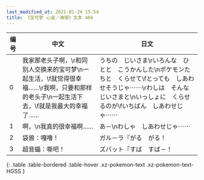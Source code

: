 ```yaml
---
last_modified_at: 2021-01-24 15:54
title: 《宝可梦 心金／魂银》文本 466
---
```

| 编号 | 中文 | 日文 |
| ---- | ---- | ---- |
| 0 | 我家那老头子啊，\r和同别人交换来的宝可梦\n一起生活，\f就觉得很幸福……\r我啊，只要和那样的老头子\n一起生活下去，\f就是我最大的幸福了…… | うちの　じいさま\rいろんな　ひとと　こうかんした\nポケモンたちと　くらせて\fとっても　しあわせそうじゃ⋯⋯\rわしは　そんな　じいさまと\nいっしょに　くらせるのが\fいちばん　しあわせじゃ⋯⋯ |
| 1 | 啊，\n我真的很幸福啊…… | あ－\nわしゃ　しあわせじゃ⋯⋯ |
| 2 | 袋兽：嘎噜！ | ガル－ラ『がる　がる！ |
| 3 | 超音蝠：嘶吧！ | ズバット『すば　すば－！ |
{: .table .table-bordered .table-hover .xz-pokemon-text .xz-pokemon-text-HGSS }